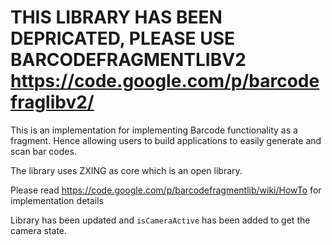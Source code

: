 # THIS LIBRARY HAS BEEN DEPRICATED, PLEASE USE BARCODEFRAGMENTLIBV2 https://code.google.com/p/barcodefraglibv2/ #

This is an implementation for implementing Barcode functionality as a fragment. Hence allowing users to build applications to easily generate and scan bar codes.

The library uses ZXING as core which is an open library.

Please read https://code.google.com/p/barcodefragmentlib/wiki/HowTo for implementation details

Library has been updated and `isCameraActive` has been added to get the camera state.
